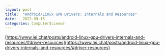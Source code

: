 ```yaml
---
layout: post
title:  "Android/Linux GPU Drivers: Internals and Resources"
date:   2022-09-15
categories: ComputerScience
---         
```


[https://www.lei.chat/posts/android-linux-gpu-drivers-internals-and-resources/#driver-resources](https://www.lei.chat/posts/android-linux-gpu-drivers-internals-and-resources/#driver-resources)
